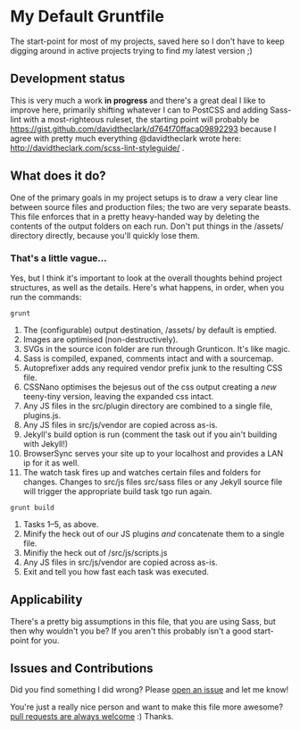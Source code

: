 # My Default Gruntfile
The start-point for most of my projects, saved here so I don't have to keep digging around in active projects trying to find my latest version ;)

## Development status
This is very much a work **in progress** and there's a great deal I like to improve here, primarily shifting whatever I can to PostCSS and adding Sass-lint with a most-righteous ruleset, the starting point will probably be https://gist.github.com/davidtheclark/d764f70ffaca09892293 because I agree with pretty much everything @davidtheclark wrote here: http://davidtheclark.com/scss-lint-styleguide/
.

## What does it do?
One of the primary goals in my project setups is to draw a very clear line between source files and production files; the two are very separate beasts. This file enforces that in a pretty heavy-handed way by deleting the contents of the output folders on each run. Don't put things in the /assets/ directory directly, because you'll quickly lose them.

### That's a little vague…

Yes, but I think it's important to look at the overall thoughts behind project structures, as well as the details. Here's what happens, in order, when you run the commands:

`grunt`

1. The (configurable) output destination, /assets/ by default is emptied.
2. Images are optimised (non-destructively).
3. SVGs in the source icon folder are run through Grunticon. It's like magic.
3. Sass is compiled, expaned, comments intact and with a sourcemap.
4. Autoprefixer adds any required vendor prefix junk to the resulting CSS file.
5. CSSNano optimises the bejesus out of the css output creating a *new* teeny-tiny version, leaving the expanded css intact.
6. Any JS files in the src/plugin directory are combined to a single file, plugins.js.
7. Any JS files in src/js/vendor are copied across as-is.
9. Jekyll's build option is run (comment the task out if you ain't building with Jekyll!)
10. BrowserSync serves your site up to your localhost and provides a LAN ip for it as well.
11. The watch task fires up and watches certain files and folders for changes. Changes to src/js files src/sass files or any Jekyll source file will trigger the appropriate build task tgo run again.

`grunt build`

1. Tasks 1–5, as above.
6. Minify the heck out of our JS plugins *and* concatenate them to a single file.
7. Minifiy the heck out of /src/js/scripts.js
8. Any JS files in src/js/vendor are copied across as-is.
9. Exit and tell you how fast each task was executed.

## Applicability
There's a pretty big assumptions in this file, that you are using Sass, but then why wouldn't you be? If you aren't this probably isn't a good start-point for you.

## Issues and Contributions
Did you find something I did wrong? Please [open an issue](https://github.com/nternetinspired/gruntfile/issues) and let me know!

You're just a really nice person and want to make this file more awesome? [pull requests are always welcome](https://github.com/nternetinspired/gruntfile/issues) :) Thanks.
